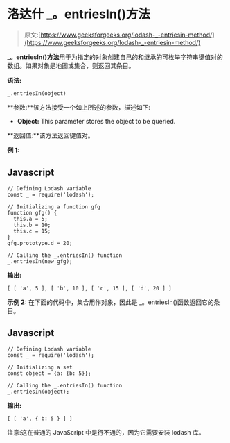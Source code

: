 # 洛达什 _。entriesIn()方法

> 原文:[https://www.geeksforgeeks.org/lodash-_-entriesin-method/](https://www.geeksforgeeks.org/lodash-_-entriesin-method/)

**_。entriesIn()方法**用于为指定的对象创建自己的和继承的可枚举字符串键值对的数组。如果对象是地图或集合，则返回其条目。

**语法:**

```
_.entriesIn(object)
```

**参数:**该方法接受一个如上所述的参数，描述如下:

*   **Object:** This parameter stores the object to be queried.

**返回值:**该方法返回键值对。

**例 1:**

## Javascript

```
// Defining Lodash variable
const _ = require('lodash');

// Initializing a function gfg
function gfg() {
  this.a = 5;
  this.b = 10;
  this.c = 15;
}
gfg.prototype.d = 20;

// Calling the _.entriesIn() function
_.entriesIn(new gfg);
```

**输出:**

```
[ [ 'a', 5 ], [ 'b', 10 ], [ 'c', 15 ], [ 'd', 20 ] ]

```

**示例 2:** 在下面的代码中，集合用作对象，因此是 _。entriesIn()函数返回它的条目。

## Javascript

```
// Defining Lodash variable
const _ = require('lodash');

// Initializing a set
const object = {a: {b: 5}};

// Calling the _.entriesIn() function
_.entriesIn(object);
```

**输出:**

```
[ [ 'a', { b: 5 } ] ]

```

注意:这在普通的 JavaScript 中是行不通的，因为它需要安装 lodash 库。